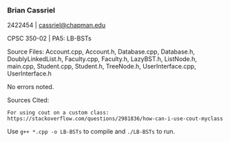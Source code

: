 ### Brian Cassriel
2422454 | cassriel@chapman.edu

CPSC 350-02 | PA5: LB-BSTs

Source Files: Account.cpp, Account.h, Database.cpp, Database.h,
DoublyLinkedList.h, Faculty.cpp, Faculty.h, LazyBST.h, ListNode.h,
main.cpp, Student.cpp, Student.h, TreeNode.h, UserInterface.cpp,
UserInterface.h

No errors noted.

Sources Cited:
```
For using cout on a custom class:
https://stackoverflow.com/questions/2981836/how-can-i-use-cout-myclass
```

Use `g++ *.cpp -o LB-BSTs` to compile and `./LB-BSTs` to run.
